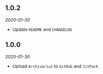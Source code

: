 1.0.2
-----
*2020-01-30*
 - Update `README` and `CHANGELOG`

1.0.0
-----
*2020-01-30*
 - Upload `Archivarius` to `GitHub` and `JitPack`
